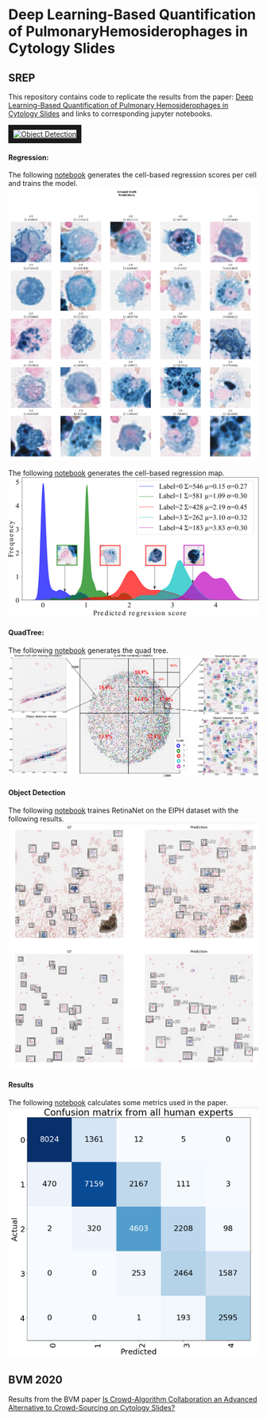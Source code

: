 # Deep Learning-Based Quantification of PulmonaryHemosiderophages in Cytology Slides



## SREP

This repository contains code to replicate the results from the paper:
[Deep Learning-Based Quantification of Pulmonary Hemosiderophages in Cytology Slides](https://www.nature.com/articles/s41598-020-65958-2) and links to corresponding jupyter notebooks. 


<a href="http://www.youtube.com/watch?feature=player_embedded&v=6azMAYpsyRw" target="_blank"><img src="http://img.youtube.com/vi/6azMAYpsyRw/0.jpg" 
alt="Object Detection" width="240" height="180" border="10" /></a>


#### Regression:

The following [notebook](SREP/Regression/baseline.ipynb) generates the cell-based regression scores per cell and trains the model. 
![alt text](ReadmeImages/RegressionCellScores.png "Cell based regression results.")




The following [notebook](SREP/Regression/baseline.ipynb) generates the cell-based regression map. 
![alt text](ReadmeImages/Density2.png "Cell based regression results.")



#### QuadTree:

The following [notebook](SREP/QuadTree/QTree.ipynb) generates the quad tree. 
![alt text](ReadmeImages/ObjectDetectionWithQuadTree.png "Quad tree with object detection results.")


#### Object Detection

The following [notebook](SREP/Detection/baseline-level0.ipynb) traines RetinaNet on the EIPH dataset with the following results. 
![alt text](ReadmeImages/Cells1.png "Quad tree with object detection results.")


#### Results 

The following [notebook](SREP/Statistics/ClassificationResults.ipynb) calculates some metrics used in the paper. 
![alt text](ReadmeImages/ConfusionMatrix.png "Confusion Matrix")

## BVM 2020

Results from the BVM paper [Is Crowd-Algorithm Collaboration an Advanced Alternative to Crowd-Sourcing on Cytology Slides?](BVM_2019/README.md)